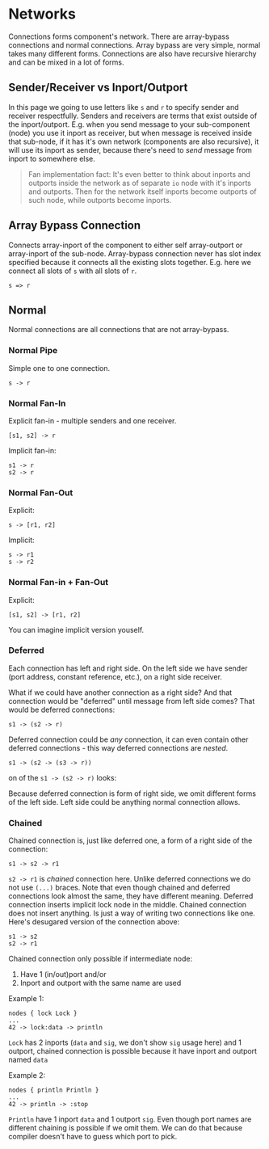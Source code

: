 # Networks

Connections forms component's network. There are array-bypass connections and normal connections. Array bypass are very simple, normal takes many different forms. Connections are also have recursive hierarchy and can be mixed in a lot of forms.

## Sender/Receiver vs Inport/Outport

In this page we going to use letters like `s` and `r` to specify sender and receiver respectfully. Senders and receivers are terms that exist outside of the inport/outport. E.g. when you send message to your sub-component (node) you use it inport as receiver, but when message is received inside that sub-node, if it has it's own network (components are also recursive), it will use its inport as sender, because there's need to _send_ message from inport to somewhere else.

> Fan implementation fact: It's even better to think about inports and outports inside the network as of separate `io` node with it's inports and outports. Then for the network itself inports become outports of such node, while outports become inports.

## Array Bypass Connection

Connects array-inport of the component to either self array-outport or array-inport of the sub-node. Array-bypass connection never has slot index specified because it connects all the existing slots together. E.g. here we connect all slots of `s` with all slots of `r`.

```neva
s => r
```

## Normal

Normal connections are all connections that are not array-bypass.

### Normal Pipe

Simple one to one connection.

```neva
s -> r
```

### Normal Fan-In

Explicit fan-in - multiple senders and one receiver.

```neva
[s1, s2] -> r
```

Implicit fan-in:

```neva
s1 -> r
s2 -> r
```

### Normal Fan-Out

Explicit:

```neva
s -> [r1, r2]
```

Implicit:

```neva
s -> r1
s -> r2
```

### Normal Fan-in + Fan-Out

Explicit:

```neva
[s1, s2] -> [r1, r2]
```

You can imagine implicit version youself.

### Deferred

Each connection has left and right side. On the left side we have sender (port address, constant reference, etc.), on a right side receiver.

What if we could have another connection as a right side? And that connection would be "deferred" until message from left side comes? That would be deferred connections:

```neva
s1 -> (s2 -> r)
```

Deferred connection could be _any_ connection, it can even contain other deferred connections - this way deferred connections are _nested_.

```neva
s1 -> (s2 -> (s3 -> r))
```

on of the `s1 -> (s2 -> r)` looks:

Because deferred connection is form of right side, we omit different forms of the left side. Left side could be anything normal connection allows.

### Chained

Chained connection is, just like deferred one, a form of a right side of the connection:

```neva
s1 -> s2 -> r1
```

`s2 -> r1` is _chained_ connection here. Unlike deferred connections we do not use `(...)` braces. Note that even though chained and deferred connections look almost the same, they have different meaning. Deferred connection inserts implicit lock node in the middle. Chained connection does not insert anything. Is just a way of writing two connections like one. Here's desugared version of the connection above:

```neva
s1 -> s2
s2 -> r1
```

Chained connection only possible if intermediate node:

1. Have 1 (in/out)port and/or
2. Inport and outport with the same name are used

Example 1:

```
nodes { lock Lock }
...
42 -> lock:data -> println
```

`Lock` has 2 inports (`data` and `sig`, we don't show `sig` usage here) and 1 outport, chained connection is possible because it have inport and outport named `data`

Example 2:

```neva
nodes { println Println }
...
42 -> println -> :stop
```

`Println` have 1 inport `data` and 1 outport `sig`. Even though port names are different chaining is possible if we omit them. We can do that because compiler doesn't have to guess which port to pick.
